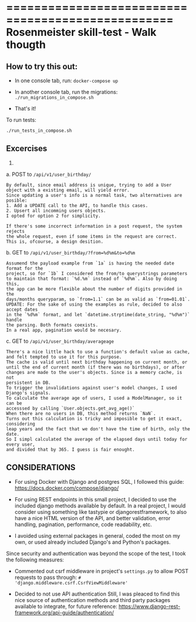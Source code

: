 ==================================================
Rosenmeister skill-test - Walk thougth
==================================================

How to try this out:
-------------------
* In one console tab, run:
`docker-compose up`

* In another console tab, run the migrations:
`./run_migrations_in_compose.sh`

* That's it!

To run tests:

`./run_tests_in_compose.sh`


Excercises
----------
1. 
  a. POST to `/api/v1/user_birthday/`

    By default, since email address is unique, trying to add a User
    object with a existing email, will yield error.
    Since updating a user's info is a normal task, two alternatives are posible:
    1. Add a UPDATE call to the API, to handle this cases.
    2. Upsert all incomming users objects.
    I opted for option 2 for simplicity.

    If there's some incorrect information in a post request, the system rejects
    the whole request, even if some items in the request are correct.
    This is, ofcourse, a design desition.


  b. GET to `/api/v1/user_birthday/?from=%d%m&to=%d%m`
  
    Assumend the payload example from `1a` is having the needed date format for the
    project, so for `1b` I considered the from/to querystrings parameters 
    to maintain that format: `%d.%m` instead of `%d%m`. Also by doing this,
    the app can be more flexible about the number of digits provided in the 
    days/months queryparam, so `from=1.1` can be as valid as `from=01.01`. 
    UPDATE: For the sake of using the examples as rule, decided to also accept dates 
    in the `%d%m` format, and let `datetime.strptime(date_string, "%d%m")` handle
    the parsing. Both formats coexists.
    In a real app, pagination would be necesary.

  c. GET to `/api/v1/user_birthday/averageage`

    There's a nice little hack to use a function's default value as cache, 
    and felt tempted to use it for this purpose.
    The cache is valid until next birthday happening on current month, or
    until the end of current month (if there was no birthdays), or after 
    changes are made to the user's objects. Since is a memory cache, is not 
    persistent in DB.
    To trigger the invalidations against user's model changes, I used Django's signals.
    To calculate the average age of users, I used a ModelManager, so it can be
    accesssed by calling `User.objects.get_avg_age()`
    When there are no users in DB, this method returns `NaN`.
    Turns out this calculation is tricky and imposible to get it exact, considering
    leap years and the fact that we don't have the time of birth, only the date.
    So I simpl calculated the average of the elapsed days until today for every user,
    and divided that by 365. I guess is fair enought.


CONSIDERATIONS
--------------

* For using Docker with Django and postgres SQL, I followed this guide:
https://docs.docker.com/compose/django/

* For using REST endpoints in this small project, I decided to use the included
django methods available by default.
In a real project, I would consider using something like tastypie or
djangorestframework, to also have a nice HTML version of the API, and better validation, error handling, pagination, performance, code readability, etc.

* I avoided using external packages in general, coded the most on my own,
  or used already included Django's and Python's packages.

Since security and authentication was beyond the scope of the test,
I took the following measures:

* Commented out csrf middleware in project's `settings.py` to allow POST requests to pass through:
`# 'django.middleware.csrf.CsrfViewMiddleware'`

* Decided to not use API authentication
  Still, I was pleaced to find this nice source of authentication methods and 
  third party packages available to integrate, for future reference:
  https://www.django-rest-framework.org/api-guide/authentication/

